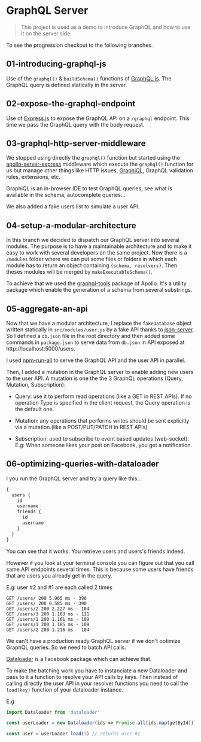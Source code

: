 # GraphQL Server

> This project is used as a demo to introduce GraphQL and how to use it on the server side.

To see the progression checkout to the following branches.

## 01-introducing-graphql-js

Use of the `graphql()` & `buildSchema()` functions of [GraphQL.js].
The GraphQL query is defined statically in the server.

## 02-expose-the-graphql-endpoint

Use of [Express.js] to expose the GraphQL API on a `/graphql` endpoint.
This time we pass the GraphQL query with the body request.

## 03-graphql-http-server-middleware

We stopped using directly the `graphql()` function but started using the [apollo-server-express] middleware which execute the `graphql()` function for us but manage other things like HTTP issues, [GraphiQL], GraphQL validation rules, extensions, etc.

GraphiQL is an in-browser IDE to test GraphQL queries, see what is available in the schema, autocomplete queries...

We also added a fake users list to simulate a user API.

## 04-setup-a-modular-architecture

In this branch we decided to dispatch our GraphQL server into several modules. The purpose is to have a maintainable architecture and to make it easy to work with several developers on the same project.
Now there is a `/modules` folder where we can put some files or folders in which each module has to return an object containing `{schema, resolvers}`. Then theses modules will be merged by `makeExecutableSchema()`.

To achieve that we used the [graphql-tools] package of Apollo. It's a utility package which enable the generation of a schema from several substrings.

## 05-aggregate-an-api

Now that we have a modular architecture, I replace the `fakeDatabase` object written statically in `src/modules/user.js` by a fake API thanks to [json-server]. So I defined a `db.json` file in the root directory and then added some commands in `package.json` to serve data from `db.json` in API exposed at http://localhost:5000/users.

I used [npm-run-all] to serve the GraphQL API and the user API in parallel.

Then, I added a mutation in the GraphQL server to enable adding new users to the user API.
A mutation is one the the 3 GraphQL operations (Query, Mutation, Subscription):

* Query: use it to perform read operations (like a GET in REST APIs). If no operation Type is specified in the client request, the Query operation is the default one.

* Mutation: any operations that performs writes should be sent explicitly via a mutation.(like a POST/PUT/PATCH in REST APIs)

* Subscription: used to subscribe to event based updates (web-socket). <br>E.g: When someone likes your post on Facebook, you get a notification.

## 06-optimizing-queries-with-dataloader

I you run the GraphQL server and try a query like this...

```graphql
{
  users {
    id
    username
    friends {
      id
      username
    }
  }
}
```

You can see that it works. You retrieve users and users's friends indeed.

However if you look at your terminal console you can figure out that you call same API endpoints several times.
This is because some users have friends that are users you already get in the query.

E.g: user #2 and #1 are each called 2 times

```shell
GET /users/ 200 5.965 ms - 390
GET /users/ 200 0.585 ms - 390
GET /users/2 200 2.227 ms - 104
GET /users/3 200 1.163 ms - 111
GET /users/1 200 1.161 ms - 109
GET /users/1 200 1.185 ms - 109
GET /users/2 200 1.216 ms - 104
```

We can't have a production ready GraphQL server if we don't optimize GraphQL queries. So we need to batch API calls.

[Dataloader] is a Facebook package which can achieve that.

To make the batching work you have to instanciate a new Dataloader and pass to it a function to resolve your API calls by keys. Then instead of calling directly the user API in your resolver functions you need to call the `load(key)` function of your dataloader instance.

E.g

```js
import Dataloader from 'dataloader'

const userLoader = new Dataloader(ids => Promise.all(ids.map(getById)))

const user = userLoader.load(1) // returns user #1
```

[graphql.js]: https://github.com/graphql/graphql-js
[express.js]: http://expressjs.com/
[apollo-server-express]: https://github.com/apollographql/apollo-server
[graphiql]: https://github.com/graphql/graphiql
[graphql-tools]: https://github.com/apollographql/graphql-tools
[json-server]: https://github.com/typicode/json-server
[npm-run-all]: https://www.npmjs.com/package/npm-run-all
[dataloader]: https://github.com/facebook/dataloader
